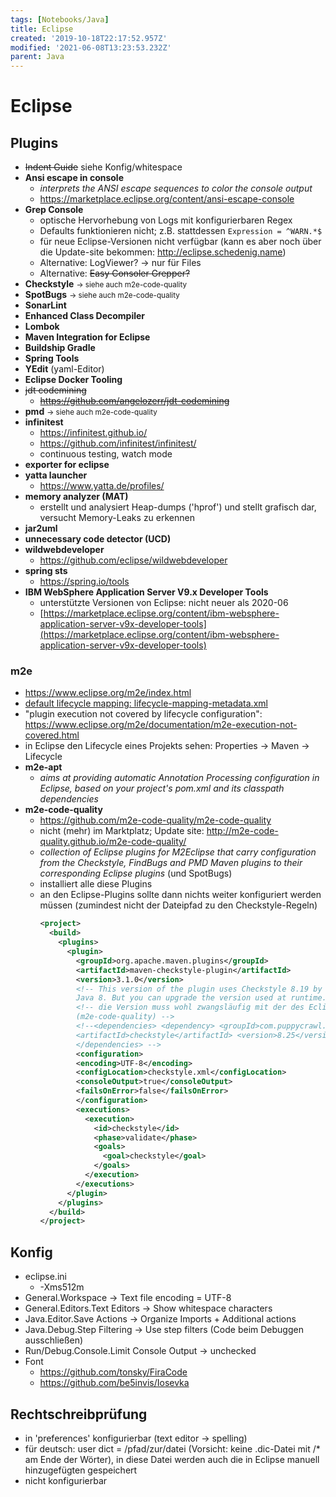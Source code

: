 ```yaml
---
tags: [Notebooks/Java]
title: Eclipse
created: '2019-10-18T22:17:52.957Z'
modified: '2021-06-08T13:23:53.232Z'
parent: Java
---
```


# Eclipse

## Plugins

- ~~Indent Guide~~ siehe Konfig/whitespace
- **Ansi escape in console**
  - *interprets the ANSI escape sequences to color the console output*
  - https://marketplace.eclipse.org/content/ansi-escape-console
- **Grep Console**
    - optische Hervorhebung von Logs mit konfigurierbaren Regex
    - Defaults funktionieren nicht; z.B. stattdessen `Expression = ^WARN.*$`
    - für neue Eclipse-Versionen nicht verfügbar (kann es aber noch über die Update-site bekommen: http://eclipse.schedenig.name)
    - Alternative: LogViewer? → nur für Files
    - Alternative: ~~Easy Consoler Grepper?~~
- **Checkstyle** <small>→ siehe auch m2e-code-quality</small>
- **SpotBugs** <small>→ siehe auch m2e-code-quality</small>
- **SonarLint**
- **Enhanced Class Decompiler**
- **Lombok**
- **Maven Integration for Eclipse**
- **Buildship Gradle**
- **Spring Tools**
- **YEdit** (yaml-Editor)
- **Eclipse Docker Tooling**
- ~~jdt codemining~~
  - ~~https://github.com/angelozerr/jdt-codemining~~
- **pmd** <small>→ siehe auch m2e-code-quality</small>
- **infinitest**
  - https://infinitest.github.io/
  - https://github.com/infinitest/infinitest/
  - continuous testing, watch mode
- **exporter for eclipse**
- **yatta launcher**
  - https://www.yatta.de/profiles/
- **memory analyzer (MAT)**
  - erstellt und analysiert Heap-dumps ('hprof') und stellt grafisch dar, versucht Memory-Leaks zu erkennen
- **jar2uml**
- **unnecessary code detector (UCD)**
- **wildwebdeveloper**
  - https://github.com/eclipse/wildwebdeveloper
- **spring sts**
  - https://spring.io/tools
- **IBM WebSphere Application Server V9.x Developer Tools**
  - unterstützte Versionen von Eclipse: nicht neuer als 2020-06
  - [https://marketplace.eclipse.org/content/ibm-websphere-application-server-v9x-developer-tools](https://marketplace.eclipse.org/content/ibm-websphere-application-server-v9x-developer-tools)


### m2e
- https://www.eclipse.org/m2e/index.html
- [default lifecycle mapping: lifecycle-mapping-metadata.xml](https://github.com/eclipse/m2e-core/blob/master/org.eclipse.m2e.lifecyclemapping.defaults/lifecycle-mapping-metadata.xml)
- "plugin execution not covered by lifecycle configuration":
  https://www.eclipse.org/m2e/documentation/m2e-execution-not-covered.html
- in Eclipse den Lifecycle eines Projekts sehen: Properties → Maven → Lifecycle
- **m2e-apt** 
  - *aims at providing automatic Annotation Processing configuration in Eclipse, based on your project's pom.xml and its classpath dependencies*
- **m2e-code-quality**
  - https://github.com/m2e-code-quality/m2e-code-quality
  - nicht (mehr) im Marktplatz; Update site: http://m2e-code-quality.github.io/m2e-code-quality/
  - *collection of Eclipse plugins for M2Eclipse that carry configuration from the Checkstyle, FindBugs and PMD Maven plugins to their corresponding Eclipse plugins* (und SpotBugs)
  - installiert alle diese Plugins
  - an den Eclipse-Plugins sollte dann nichts weiter konfiguriert werden müssen (zumindest nicht der Dateipfad zu den Checkstyle-Regeln)
    ```xml
    <project>
      <build>
        <plugins>
          <plugin>
            <groupId>org.apache.maven.plugins</groupId>
            <artifactId>maven-checkstyle-plugin</artifactId>
            <version>3.1.0</version>
            <!-- This version of the plugin uses Checkstyle 8.19 by default and requires 
            Java 8. But you can upgrade the version used at runtime. -->
            <!-- die Version muss wohl zwangsläufig mit der des Eclipse-Plugins übereinstimmen 
            (m2e-code-quality) -->
            <!--<dependencies> <dependency> <groupId>com.puppycrawl.tools</groupId> 
            <artifactId>checkstyle</artifactId> <version>8.25</version> </dependency> 
            </dependencies> -->
            <configuration>
            <encoding>UTF-8</encoding>
            <configLocation>checkstyle.xml</configLocation>
            <consoleOutput>true</consoleOutput>
            <failsOnError>false</failsOnError>
            </configuration>
            <executions>
              <execution>
                <id>checkstyle</id>
                <phase>validate</phase>
                <goals>
                  <goal>checkstyle</goal>
                </goals>
              </execution>
            </executions>
          </plugin>
        </plugins>
      </build>
    </project>
    ```


## Konfig
- eclipse.ini
  - -Xms512m
- General.Workspace → Text file encoding = UTF-8
- General.Editors.Text Editors → Show whitespace characters
- Java.Editor.Save Actions → Organize Imports + Additional actions
- Java.Debug.Step Filtering → Use step filters (Code beim Debuggen ausschließen)
- Run/Debug.Console.Limit Console Output → unchecked
- Font
  - https://github.com/tonsky/FiraCode
  - https://github.com/be5invis/Iosevka


## Rechtschreibprüfung
- in 'preferences' konfigurierbar (text editor → spelling)
- für deutsch: user dict = /pfad/zur/datei (Vorsicht: keine .dic-Datei mit /* am Ende der Wörter),
in diese Datei werden auch die in Eclipse manuell hinzugefügten gespeichert
- nicht konfigurierbar
